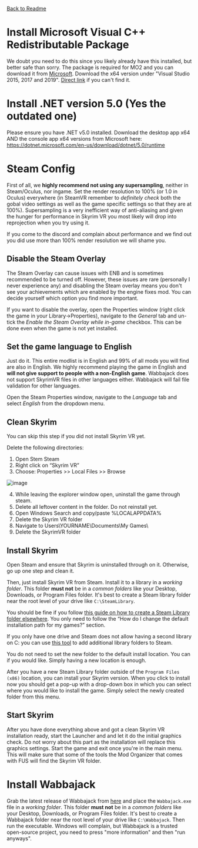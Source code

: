 [Back to Readme](https://github.com/Kvitekvist/FUS/blob/main/README.md)

# Install Microsoft Visual C++ Redistributable Package

We doubt you need to do this since you likely already have this installed, but better safe than sorry. The package is required for MO2 and you can download it from [Microsoft](https://support.microsoft.com/en-us/help/2977003/the-latest-supported-visual-c-downloads). Download the x64 version under "Visual Studio 2015, 2017 and 2019". [Direct link](https://aka.ms/vs/16/release/vc_redist.x64.exe) if you can't find it.

# Install .NET version 5.0 (Yes the outdated one)
Please ensure you have .NET v5.0 installed. Download the desktop app x64 AND the console app x64 versions from Microsoft here: https://dotnet.microsoft.com/en-us/download/dotnet/5.0/runtime

# Steam Config

First of all, we **highly recommend not using any supersampling**, neither in Steam/Oculus, nor ingame. Set the render resolution to 100% (or 1.0 in Oculus) everywhere (in SteamVR remember to *definitely check* both the gobal video settings as well as the game specific settings so that they are at 100%). Supersampling is a very inefficient way of anti-aliasing and given the hunger for performance in Skyrim VR you most likely will drop into reprojection when you try using it. 

If you come to the discord and complain about performance and we find out you did use more than 100% render resolution we will shame you.

## Disable the Steam Overlay

The Steam Overlay can cause issues with ENB and is sometimes recommended to be turned off. However, these issues are rare (personally I never experience any) and disabling the Steam overlay means you don't see your achievements which are enabled by the engine fixes mod. You can decide yourself which option you find more important.

If you want to disable the overlay, open the Properties window (right click the game in your Library->Properties), navigate to the _General_ tab and un-tick the _Enable the Steam Overlay while in-game_ checkbox. This can be done even when the game is not yet installed.

## Set the game language to English

Just do it. This entire modlist is in English and 99% of all mods you will find are also in English. We highly recommend playing the game in English and **will not give support to people with a non-English game**. Wabbajack does not support SkyrimVR files in other languages either. Wabbajack will fail file validation for other languages.

Open the Steam Properties window, navigate to the _Language_ tab and select _English_ from the dropdown menu.

## Clean Skyrim

You can skip this step if you did not install Skyrim VR yet.

Delete the following directories:
1. Open Stem Steam
2. Right click on “Skyrim VR”
3. Choose: Properties >>  Local Files >>  Browse

![image](https://i.ibb.co/V33zFWt/steam-folder.png)

4. While leaving the explorer window open, uninstall the game through steam.
5. Delete all leftover content in the folder. Do not reinstall yet.
6. Open Windows Search and copy/paste %LOCALAPPDATA%
7. Delete the Skyrim VR folder
8. Navigate to Users\YOURNAME\Documents\My Games\
9. Delete the SkyrimVR folder

## Install Skyrim

Open Steam and ensure that Skyrim is uninstalled through on it. Otherwise, go up one step and clean it.

Then, just install Skyrim VR from Steam. Install it to a library in a _working folder_. This folder **must not** be in a _common folders_ like your Desktop, Downloads, or Program Files folder. It's best to create a Steam library folder near the root level of your drive like `C:\SteamLibrary`. 

You should be fine if you follow [this guide on how to create a Steam Library folder elsewhere](https://help.steampowered.com/en/faqs/view/4BD4-4528-6B2E-8327). You only need to follow the “How do I change the default installation path for my games?” section.

If you only have one drive and Steam does not allow having a second library on C: you can use [this tool](https://github.com/LostDragonist/steam-library-setup-tool/wiki/Usage-Guide) to add additional library folders to Steam.

You do not need to set the new folder to the default install location. You can if you would like. Simply having a new location is enough.

After you have a new Steam Library folder outside of the `Program Files (x86)` location, you can install your Skyrim version. When you click to install now you should get a pop-up with a drop-down box in which you can select where you would like to install the game. Simply select the newly created folder from this menu.

## Start Skyrim

After you have done everything above and got a clean Skyrim VR installation ready, start the Launcher and and let it do the initial graphics check. Do not worry about this part as the installation will replace this graphics settings.
Start the game and exit once you're in the main menu. This will make sure that some of the tools the Mod Organizer that comes with FUS will find the Skyrim VR folder.

# Install Wabbajack

Grab the latest release of Wabbajack from [here](https://www.wabbajack.org/#/) and place the `Wabbajack.exe` file in a _working folder_. This folder **must not** be in a _common folders_ like your Desktop, Downloads, or Program Files folder. It's best to create a Wabbajack folder near the root level of your drive like `C:\Wabbajack`. Then run the executable. Windows will complain, but Wabbajack is a trusted open-source project, you need to press "more information" and then "run anyways".

